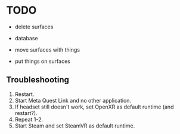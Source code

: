 # TODO

- delete surfaces
- database

- move surfaces with things
- put things on surfaces

## Troubleshooting

1) Restart.
2) Start Meta Quest Link and no other application.
3) If headset still doesn't work, set OpenXR as default runtime (and restart?).
4) Repeat 1-2.
5) Start Steam and set SteamVR as default runtime.